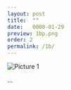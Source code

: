 ```yaml
---
layout: post
title:  ""
date:   0000-01-29
preview: 1bp.png
order: 2
permalink: /1b/
---
```


![Picture 1]({{site.baseurl}}/images/1b.png?auto=yes)

...
